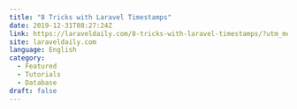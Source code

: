 ```yaml
---
title: "8 Tricks with Laravel Timestamps"
date: 2019-12-31T08:27:24Z
link: https://laraveldaily.com/8-tricks-with-laravel-timestamps/?utm_medium=RSS&utm_source=news.12bit.vn
site: laraveldaily.com
language: English
category:
  - Featured
  - Tutorials
  - Database
draft: false
---
```

